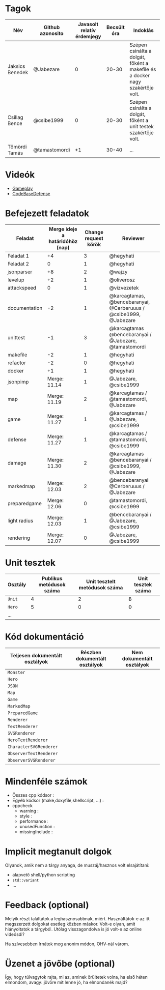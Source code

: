 # Tagok

| Név | Github azonosito  | Javasolt relatív érdemjegy | Becsült óra | Indoklás  | 
| --- | ---- | --- | ------------------ | --------- |
| Jaksics Benedek | @Jabezare | 0 | 20-30 | Szépen csinálta a dolgát, főként a makefile és a docker nagy szakértője volt. |
| Csillag Bence | @csibe1999 | 0 | 20-30 | Szépen csinálta a dolgát, főként a unit testek szakértője volt. |
| Tömördi Tamás | @tamastomordi | +1 | 30-40 | ... |


# Videók

 - [Gameplay](/videos/gameplay.mp4)
 - [CodeBaseDefense](/videos/codebasedefense.mp4)

# Befejezett feladatok

| Feladat | Merge ideje a határidóhöz (nap) | Change request körök | Reviewer | 
| ------- | ------------------------------- | -------------------- | -------- |
| Feladat 1 | +4 | 3 | @hegyhati | 
| Feladat 2 | 0 | 1 | @hegyhati |
| jsonparser | +8 | 2 | @wajzy |
| levelup | +2 | 1 | @oliverosz |
| attackspeed | 0 | 1 | @vizvezetek |
| documentation | -2 | 1 | @karcagtamas, @bencebaranyai, @Cerberuuus / @csibe1999, @Jabezare |
| unittest | -1 | 3 | @karcagtamas @bencebaranyai / @Jabezare, @tamastomordi |
| makefile | -2 | 1 | @hegyhati |
| refactor | -2 | 0 | @hegyhati |
| docker | +1 | 1 | @hegyhati |
| jsonpimp | Merge: 11.14 | 1 | @Jabezare, @csibe1999 |
| map | Merge: 11.19 | 2 | @karcagtamas / @tamastomordi, @Jabezare |
| game | Merge: 11.27 | 1 | @karcagtamas / @Jabezare, @csibe1999 |
| defense | Merge: 11.27 | 1 | @karcagtamas / @tamastomordi, @csibe1999 |
| damage | Merge: 11.30 | 2 | @karcagtamas @bencebaranyai / @csibe1999, @Jabezare |
| markedmap | Merge: 12.03 | 2 | @bencebaranyai @Cerberuuus / @Jabezare |
| preparedgame | Merge: 12.06 | 0 | @tamastomordi, @csibe1999 |
| light radius | Merge: 12.03 | 1 | @bencebaranyai / @Jabezare, @csibe1999 |
| rendering | Merge: 12.07 | 0 | @Jabezare, @csibe1999 |

# Unit tesztek

| Osztály | Publikus metódusok száma | Unit tesztelt metódusok száma | Unit tesztek száma |
| --- | --- | --- | --- |
| `Unit` | 4 | 2 | 8 |
| `Hero` | 5 | 0 | 0 | 
| ... |

# Kód dokumentáció

| Teljesen dokumentált osztályok | Részben dokumentált osztályok | Nem dokumentált osztályok |
| --- | --- | --- | 
| `Monster` |
| `Hero` |
| `JSON` |
| `Map` |
| `Game` |
| `MarkedMap` |
| `PreparedGame` |
| `Renderer` |
| `TextRenderer` |
| `SVGRenderer` |
| `HeroTextRenderer` |
| `CharacterSVGRenderer` |
| `ObserverTextRenderer` |
| `ObserverSVGRenderer` |

# Mindenféle számok

 - Összes cpp kódsor :
 - Egyéb kódsor (make,doxyfile,shellscript, ...) :
 - cppcheck
   - warning :
   - style :
   - performance :
   - unusedFunction : 
   - missingInclude : 
 
# Implicit megtanult dolgok
Olyanok, amik nem a tárgy anyaga, de muszáj/hasznos volt elsajátítani:
 - alapvető shell/python scripting
 - `std::variant`
 - ...

# Feedback (optional)
 
Melyik részt találtátok a leghasznosabbnak, miért. Használtátok-e az itt megszerzett dolgokat esetleg közben máskor. Volt-e olyan, amit hiányoltatok a tárgyból. Utólag visszagondolva is jó volt-e az online videósdi?

Ha szívesebben írnátok meg anoním módon, OHV-nál várom.

# Üzenet a jövőbe (optional)

Így, hogy túlvagytok rajta, mi az, aminek örültetek volna, ha első héten elmondom, avagy: jövőre mit lenne jó, ha elmondanék majd?